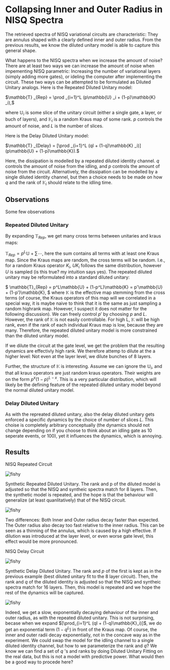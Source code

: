 <script type="text/javascript" src="http://cdn.mathjax.org/mathjax/latest/MathJax.js?config=TeX-AMS-MML_HTMLorMML"></script>
<script type="text/x-mathjax-config"> MathJax.Hub.Config({ tex2jax: {inlineMath: [['$', '$']]}, messageStyle: "none" });</script>

# Collapsing Inner and Outer Radius in NISQ Spectra

The retrieved spectra of NISQ variational circuits are characteristic: They are annulus shaped with a clearly defined inner and outer radius. From the previous results, we know the diluted unitary model is able to capture this general shape. 

What happens to the NISQ spectra when we increase the amount of noise? There are at least two ways we can increase the amount of noise when impementing NISQ parametric: Increasing the number of variational layers (simply adding more gates), or ideling the computer after implementing the circuit. These two ways can be attempted to be formulated as Diluted Unitary analogs. Here is the Repeated Diluted Unitary model:

$\mathbb{T} _{Rep} = \prod _{i=1}^L (p\mathbb{U} _i + (1-p)\mathbb{K} _i),$

where $\mathbb{U}_i$ is some slice of the unitary circuit (either a single gate, a layer, or buch of layers), and $\mathbb{K}_i$ is a random Kraus map of some rank. $p$ controls the amount of noise, and $L$ is the number of slices.

Here is the Delay Diluted Unitary model:

$\mathbb{T} _{Delay} = [\prod _{i=1}^L (qI + (1-q)\mathbb{K} _i)] (p\mathbb{U} + (1-p)\mathbb{K}).$

Here, the dissipation is modelled by a repeated diluted identity channel. $q$ controls the amount of noise from the idling, and $p$ controls the amount of noise from the circuit. Alternatively, the dissipation can be modelled by a single diluted identity channel, but then a choice needs to be made on how $q$ and the rank of $\mathbb{K}_i$ should relate to the idling time.

## Observations
Some few observations

### Repeated Diluted Unitary

By expanding $\mathbb{T}_{Rep}$, we get many cross terms between unitaries and kraus maps:

$\mathbb{T}_{Rep} = p^L\mathbb{U} + \sum \cdots,$
here the sum contains all terms with at least one Kraus map. Since the Kraus maps are random, the cross terms will be random. I.e., for a random Kraus operator $K_i$, $U K_i$ follows the same distribution, however $U$ is sampled (is this true? my intuition says yes). The repeated diluted unitary may be reformulated into a standard diluted unitary:

$
\mathbb{T}_{Rep} = p^L\mathbb{U} + (1-p^L)\mathbb{K} = p'\mathbb{U} + (1-p')\mathbb{K},
$
where $\mathbb{K}$ is the effective map stemming from the cross terms (of course, the Kraus operators of this map will we correlated in a special way, it is maybe naive to think that it is the same as just sampling a random highrank map. However, I suspect it does not matter for the following discussion). We can freely control $p'$ by choosing $p$ and $L$. However, the rank of $\mathbb{K}$ is not easily controllable. For high L, $\mathbb{K}$ will be high rank, even if the rank of each individual Kraus map is low, because they are many. Therefore, the repeated diluted unitary model is more constrained than the diluted unitary model.

If we dilute the circuit at the gate level, we get the problem that the resulting dynamics are effectivly high rank. We therefore attemp to dilute at the a higher level: Not even at the layer level, we dilute bunches of 8 layers.

Further, the structure of $\mathbb{K}$ is interesting. Assume we can ignore the $\mathbb{U}_i$, and that all kraus operators are just random kraus operators. Their weights are on the form $p^x (1-p)^{L-x}$. This is a very particular distribution, which will likely be the defining feature of the repeated diluted unitary model beyond the normal diluted unitary model.

### Delay Diluted Unitary

As with the repreated diluted unitary, also the delay diluted unitary gets enforced a specific dynamics by the choice of number of slices $L$. This choise is completely arbitrary conceptually (the dynamics should not change depending on if you choose to think about an idling gate as 10 seperate events, or 100), yet it influences the dynamics, which is annoying.

## Results

NISQ Repeated Circuit

![fishy](figures/belem_4qubit_repeated.png)

Synthetic Repeated Diluted Unitary. The rank and p of the diluted model is adjusted so that the NISQ and syntheic spectra match for $8$ layers. Then, the synthetic model is repeated, and the hope is that the behaviour will generalize (at least quanlitatively) that of the NISQ circuit.

![fishy](figures/synthetic_4qubit_repeated.png)

Two differences: Both Inner and Outer radius decay faster than expected. The Outer radius also decay too fast relative to the inner radius. This can be seen as a thinning of the annulus, which is caused by a high effective. If dilution was introduced at the layer level, or even worse gate level, this effect would be more pronounced. 

NISQ Delay Circuit

![fishy](figures/belem_4qubit_delay.png)

Synthetic Delay Diluted Unitary. The rank and $p$ of the first is kept as in the previous example (best diluted unitary fit to the 8 layer circuit). Then, the rank and $q$ of the diluted identity is adjusted so that the NISQ and syntheic spectra match for $16$ layers. Then, this model is repeated and we hope the rest of the dynamics will be captured.

![fishy](figures/belem_4qubit_repeated.png)

Indeed, we get a slow, exponentially decaying dehaviour of the inner and outer radius, as with the repeated diluted unitary. This is not surprising, becase when we expand $[\prod_{i=1}^L (qI + (1-q)\mathbb{K}_i)]$, we do get an exponential term $(1-q^L)$ in front of the Kraus map. Of course, the inner and outer radii decay exponentially, not in the concave way as in the experiment. We could swap the model for the idling channel to a single diluted identity channel, but how to we parameterize the rank and $q$? We know we can find a set of $q$ 's and ranks by doing Diluted Unitary Fitting on the real data, but this is not a model with predictive power. What would then be a good way to procede here?



